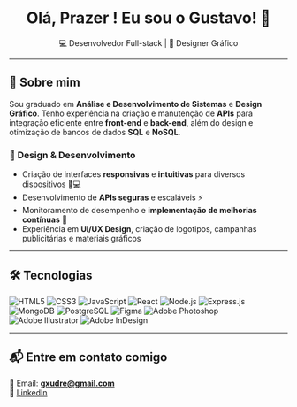 <h1 align="center">Olá, Prazer ! Eu sou o Gustavo! 👋</h1>

<p align="center">
💻 Desenvolvedor Full-stack | 🎨 Designer Gráfico
</p>

---

## 📌 **Sobre mim**
Sou graduado em **Análise e Desenvolvimento de Sistemas** e **Design Gráfico**. Tenho experiência na criação e manutenção de **APIs** para integração eficiente entre **front-end** e **back-end**, além do design e otimização de bancos de dados **SQL** e **NoSQL**.

### 🎨 **Design & Desenvolvimento**
- Criação de interfaces **responsivas** e **intuitivas** para diversos dispositivos 📱💻
- Desenvolvimento de **APIs seguras** e escaláveis ⚡
- Monitoramento de desempenho e **implementação de melhorias contínuas** 🚀
- Experiência em **UI/UX Design**, criação de logotipos, campanhas publicitárias e materiais gráficos

---

## 🛠 **Tecnologias**
![HTML5](https://img.shields.io/badge/-HTML5-E34F26?style=flat-square&logo=html5&logoColor=white)
![CSS3](https://img.shields.io/badge/-CSS3-1572B6?style=flat-square&logo=css3&logoColor=white)
![JavaScript](https://img.shields.io/badge/-JavaScript-F7DF1E?style=flat-square&logo=javascript&logoColor=black)
![React](https://img.shields.io/badge/-React-61DAFB?style=flat-square&logo=react&logoColor=black)
![Node.js](https://img.shields.io/badge/-Node.js-339933?style=flat-square&logo=node.js&logoColor=white)
![Express.js](https://img.shields.io/badge/-Express.js-000000?style=flat-square&logo=express&logoColor=white)
![MongoDB](https://img.shields.io/badge/-MongoDB-47A248?style=flat-square&logo=mongodb&logoColor=white)
![PostgreSQL](https://img.shields.io/badge/-PostgreSQL-316192?style=flat-square&logo=postgresql&logoColor=white)
![Figma](https://img.shields.io/badge/-Figma-F24E1E?style=flat-square&logo=figma&logoColor=white)
![Adobe Photoshop](https://img.shields.io/badge/-Photoshop-31A8FF?style=flat-square&logo=adobe-photoshop&logoColor=white)
![Adobe Illustrator](https://img.shields.io/badge/-Illustrator-FF9A00?style=flat-square&logo=adobe-illustrator&logoColor=white)
![Adobe InDesign](https://img.shields.io/badge/-InDesign-FF3366?style=flat-square&logo=adobe-indesign&logoColor=white)

---

## 📬 **Entre em contato comigo**
📧 Email: **gxudre@gmail.com**  
🔗 [LinkedIn](https://www.linkedin.com/in/gustavo-xudre/)  
